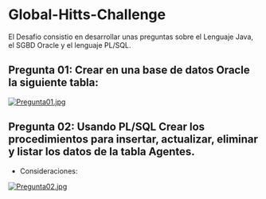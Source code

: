 # Global-Hitts-Challenge
El Desafio consistio en desarrollar unas preguntas sobre el Lenguaje Java, el SGBD Oracle y el lenguaje PL/SQL. 

## Pregunta 01: Crear en una base de datos Oracle la siguiente tabla:


[![Pregunta01.jpg](https://i.postimg.cc/W17smr6J/Pregunta01.jpg)](https://postimg.cc/fVJ4DVPw)

## Pregunta 02: Usando PL/SQL Crear los procedimientos para insertar, actualizar, eliminar y listar los datos de la tabla Agentes.

- Consideraciones:

[![Pregunta02.jpg](https://i.postimg.cc/CL4c0HG1/Pregunta02.jpg)](https://postimg.cc/Xppfc5DS)
